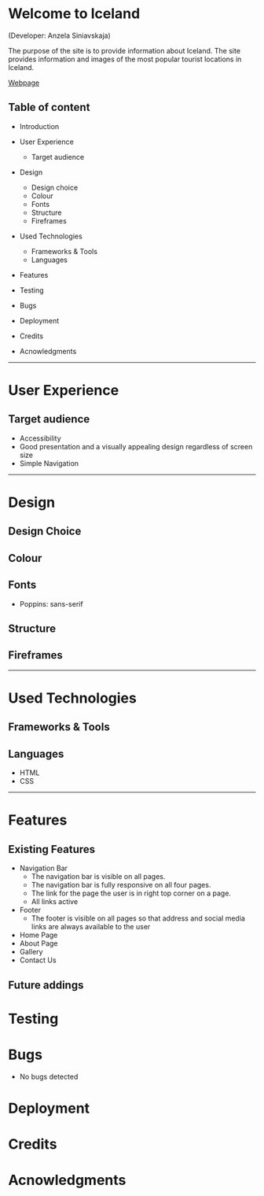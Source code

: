 # Welcome to Iceland

(Developer: Anzela Siniavskaja)

 The purpose of the site is to provide information about Iceland. The site provides information and images of the most popular tourist locations in Iceland.

 [Webpage](https://angela-sin.github.io/PROJECT1/)

 ## Table of content

* Introduction
* User Experience 
  * Target audience
* Design 
  * Design choice
  * Colour
  * Fonts
  * Structure
  * Fireframes
* Used Technologies
  * Frameworks & Tools
  * Languages
* Features
 
* Testing
* Bugs
* Deployment
* Credits
* Acnowledgments
 ___

 # User Experience

 ## Target audience
 * Accessibility
 * Good presentation and a visually appealing design regardless of screen size
 * Simple Navigation 
  ___

# Design

## Design Choice

## Colour

## Fonts
 * Poppins: sans-serif

## Structure

## Fireframes
___

# Used Technologies

##  Frameworks & Tools

## Languages
  * HTML
  * CSS
___

# Features
  ## Existing Features
  
   * Navigation Bar
      * The navigation bar is visible on all pages.
      * The navigation bar is fully responsive on all four pages.
      * The link for the page the user is in right top corner on a page.
      * All links active
   * Footer
      * The footer is visible on all pages so that address and social media links are always available to the user
   * Home Page
   * About Page
   * Gallery
   * Contact Us
     
  ## Future addings
# Testing
# Bugs
  * No bugs detected
# Deployment
# Credits
# Acnowledgments

